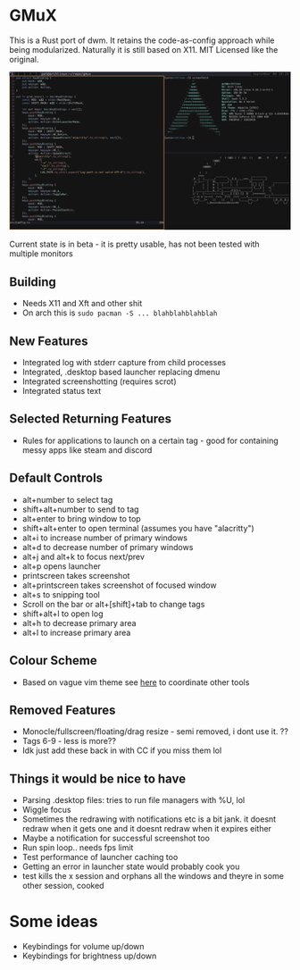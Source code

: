 # GMuX
This is a Rust port of dwm. It retains the code-as-config approach while being modularized. Naturally it is still based on X11. MIT Licensed like the original.

![gmux screenshot](./gmux.png)


Current state is in beta - it is pretty usable, has not been tested with multiple monitors



## Building
* Needs X11 and Xft and other shit
* On arch this is `sudo pacman -S ... blahblahblahblah`

## New Features
* Integrated log with stderr capture from child processes
* Integrated, .desktop based launcher replacing dmenu
* Integrated screenshotting (requires scrot)
* Integrated status text

## Selected Returning Features
* Rules for applications to launch on a certain tag - good for containing messy apps like steam and discord

## Default Controls
* alt+number to select tag
* shift+alt+number to send to tag
* alt+enter to bring window to top
* shift+alt+enter to open terminal (assumes you have "alacritty")
* alt+i to increase number of primary windows
* alt+d to decrease number of primary windows
* alt+j and alt+k to focus next/prev
* alt+p opens launcher
* printscreen takes screenshot
* alt+printscreen takes screenshot of focused window
* alt+s to snipping tool
* Scroll on the bar or alt+[shift]+tab to change tags
* shift+alt+l to open log
* alt+h to decrease primary area
* alt+l to increase primary area

## Colour Scheme
* Based on vague vim theme see [here](https://xpjb.github.io/tools/palette.html) to coordinate other tools

## Removed Features
* Monocle/fullscreen/floating/drag resize - semi removed, i dont use it. ??
* Tags 6-9 - less is more?? 
* Idk just add these back in with CC if you miss them lol

## Things it would be nice to have
* Parsing .desktop files: tries to run file managers with %U, lol
* Wiggle focus
* Sometimes the redrawing with notifications etc is a bit jank. it doesnt redraw when it gets one and it doesnt redraw when it expires either
* Maybe a notification for successful screenshot too
* Run spin loop.. needs fps limit
* Test performance of launcher caching too
* Getting an error in launcher state would probably cook you
* test kills the x session and orphans all the windows and theyre in some other session, cooked


# Some ideas
* Keybindings for volume up/down
* Keybindings for brightness up/down
